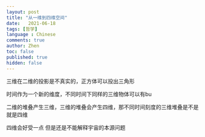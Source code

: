 ```yaml
---
layout: post
title: "从一维到四维空间"
date:   2021-06-18
tags: [哲学]
language : Chinese
comments: true
author: Zhen
toc: false
published: true
hidden: false
---
```



三维在二维的投影是不真实的，正方体可以投出三角形

时间作为一个新的维度，不同时间下同样的三维物体可以有bu

二维的堆叠产生三维，三维的堆叠会产生四维，那不同时间刻度的三维堆叠是不是就是四维

四维会好受一点 但是还是不能解释宇宙的本源问题
<!--stackedit_data:
eyJoaXN0b3J5IjpbMzM2NzkzNTU0LC0xNjU1NTUxOTI4XX0=
-->